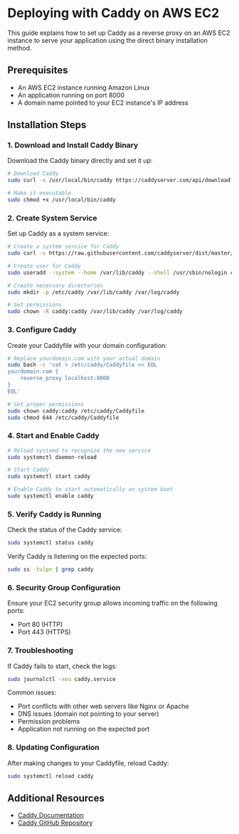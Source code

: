 # Deploying with Caddy on AWS EC2

This guide explains how to set up Caddy as a reverse proxy on an AWS EC2 instance to serve your application using the direct binary installation method.

## Prerequisites

- An AWS EC2 instance running Amazon Linux
- An application running on port 8000
- A domain name pointed to your EC2 instance's IP address

## Installation Steps

### 1. Download and Install Caddy Binary

Download the Caddy binary directly and set it up:

```bash
# Download Caddy
sudo curl -o /usr/local/bin/caddy https://caddyserver.com/api/download?os=linux&arch=amd64

# Make it executable
sudo chmod +x /usr/local/bin/caddy
```

### 2. Create System Service

Set up Caddy as a system service:

```bash
# Create a system service for Caddy
sudo curl -s https://raw.githubusercontent.com/caddyserver/dist/master/init/caddy.service -o /etc/systemd/system/caddy.service

# Create user for Caddy
sudo useradd --system --home /var/lib/caddy --shell /usr/sbin/nologin caddy

# Create necessary directories
sudo mkdir -p /etc/caddy /var/lib/caddy /var/log/caddy

# Set permissions
sudo chown -R caddy:caddy /var/lib/caddy /var/log/caddy
```

### 3. Configure Caddy

Create your Caddyfile with your domain configuration:

```bash
# Replace yourdomain.com with your actual domain
sudo bash -c 'cat > /etc/caddy/Caddyfile << EOL
yourdomain.com {
    reverse_proxy localhost:8000
}
EOL'

# Set proper permissions
sudo chown caddy:caddy /etc/caddy/Caddyfile
sudo chmod 644 /etc/caddy/Caddyfile
```

### 4. Start and Enable Caddy

```bash
# Reload systemd to recognize the new service
sudo systemctl daemon-reload

# Start Caddy
sudo systemctl start caddy

# Enable Caddy to start automatically on system boot
sudo systemctl enable caddy
```

### 5. Verify Caddy is Running

Check the status of the Caddy service:

```bash
sudo systemctl status caddy
```

Verify Caddy is listening on the expected ports:

```bash
sudo ss -tulpn | grep caddy
```

### 6. Security Group Configuration

Ensure your EC2 security group allows incoming traffic on the following ports:
- Port 80 (HTTP)
- Port 443 (HTTPS)

### 7. Troubleshooting

If Caddy fails to start, check the logs:

```bash
sudo journalctl -xeu caddy.service
```

Common issues:
- Port conflicts with other web servers like Nginx or Apache
- DNS issues (domain not pointing to your server)
- Permission problems
- Application not running on the expected port

### 8. Updating Configuration

After making changes to your Caddyfile, reload Caddy:

```bash
sudo systemctl reload caddy
```

## Additional Resources

- [Caddy Documentation](https://caddyserver.com/docs/)
- [Caddy GitHub Repository](https://github.com/caddyserver/caddy)